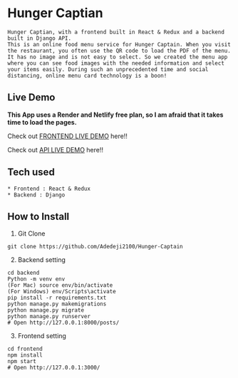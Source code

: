 # Hunger Captian

```
Hunger Captian, with a frontend built in React & Redux and a backend built in Django API.
This is an online food menu service for Hunger Captain. When you visit the restaurant, you often use the QR code to load the PDF of the menu. It has no image and is not easy to select. So we created the menu app where you can see food images with the needed information and select your items easily. During such an unprecedented time and social distancing, online menu card technology is a boon!
```

## Live Demo

**This App uses a Render and Netlify free plan, so I am afraid that it takes time to load the pages.**

Check out [FRONTEND LIVE DEMO](https://hunger-captian-adedeji.netlify.app/) here!!

Check out [API LIVE DEMO](https://sdbackend-vfvb.onrender.com/) here!!

## Tech used

```
* Frontend : React & Redux
* Backend : Django
```

## How to Install

1. Git Clone 

```
git clone https://github.com/Adedeji2100/Hunger-Captain
```

2. Backend setting

```
cd backend
Python -m venv env
(For Mac) source env/bin/activate
(For Windows) env/Scripts\activate
pip install -r requirements.txt
python manage.py makemigrations
python manage.py migrate
python manage.py runserver
# Open http://127.0.0.1:8000/posts/
```

3. Frontend setting

```
cd frontend
npm install
npm start
# Open http://127.0.0.1:3000/
```
